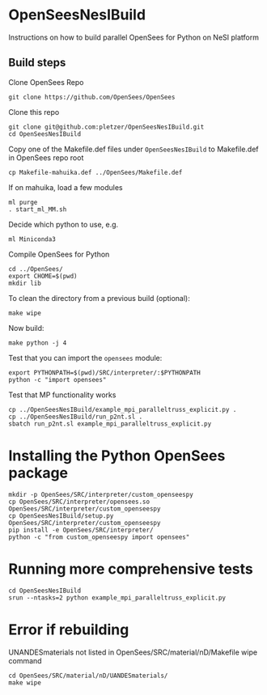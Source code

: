 # OpenSeesNesIBuild
Instructions on how to build parallel OpenSees for Python on NeSI platform

## Build steps

Clone OpenSees Repo
```
git clone https://github.com/OpenSees/OpenSees
```

Clone this repo
```
git clone git@github.com:pletzer/OpenSeesNesIBuild.git
cd OpenSeesNesIBuild
```

Copy one of the Makefile.def files under `OpenSeesNesIBuild` to Makefile.def in OpenSees repo root
```
cp Makefile-mahuika.def ../OpenSees/Makefile.def
```

If on mahuika, load a few modules
```
ml purge
. start_ml_MM.sh
```

Decide which python to use, e.g.
```
ml Miniconda3
```

Compile OpenSees for Python
```
cd ../OpenSees/
export CHOME=$(pwd)
mkdir lib
```

To clean the directory from a previous build (optional):
```
make wipe
```

Now build:
```
make python -j 4
```

Test that you can import the `opensees` module:
```
export PYTHONPATH=$(pwd)/SRC/interpreter/:$PYTHONPATH
python -c "import opensees"
```

Test that MP functionality works
```
cp ../OpenSeesNesIBuild/example_mpi_paralleltruss_explicit.py .
cp ../OpenSeesNesIBuild/run_p2nt.sl .
sbatch run_p2nt.sl example_mpi_paralleltruss_explicit.py
```

# Installing the Python OpenSees package

```
mkdir -p OpenSees/SRC/interpreter/custom_openseespy
cp OpenSees/SRC/interpreter/opensees.so OpenSees/SRC/interpreter/custom_openseespy
cp OpenSeesNesIBuild/setup.py OpenSees/SRC/interpreter/custom_openseespy
pip install -e OpenSees/SRC/interpreter/
python -c "from custom_openseespy import opensees"
```

# Running more comprehensive tests

```
cd OpenSeesNesIBuild
srun --ntasks=2 python example_mpi_paralleltruss_explicit.py
```


# Error if rebuilding

UNANDESmaterials not listed in OpenSees/SRC/material/nD/Makefile wipe command

```
cd OpenSees/SRC/material/nD/UANDESmaterials/
make wipe
```
